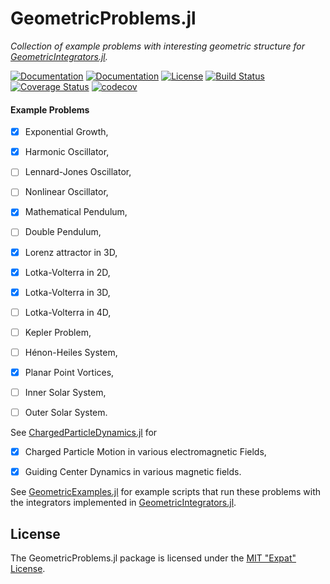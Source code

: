 
# GeometricProblems.jl

*Collection of example problems with interesting geometric structure for
[GeometricIntegrators.jl](https://github.com/DDMGNI/GeometricIntegrators.jl).*

[![Documentation](https://img.shields.io/badge/docs-stable-blue.svg)](https://ddmgni.github.io/GeometricProblems.jl/stable/)
[![Documentation](https://img.shields.io/badge/docs-latest-blue.svg)](https://ddmgni.github.io/GeometricProblems.jl/latest/)
[![License](https://img.shields.io/badge/license-MIT-blue.svg)](LICENSE.md)
[![Build Status](https://travis-ci.org/DDMGNI/GeometricProblems.jl.svg?branch=master)](https://travis-ci.org/DDMGNI/GeometricProblems.jl)
[![Coverage Status](https://coveralls.io/repos/github/DDMGNI/GeometricProblems.jl/badge.svg)](https://coveralls.io/github/DDMGNI/GeometricProblems.jl)
[![codecov](https://codecov.io/gh/DDMGNI/GeometricProblems.jl/branch/master/graph/badge.svg)](https://codecov.io/gh/DDMGNI/GeometricProblems.jl)


#### Example Problems

- [x] Exponential Growth,
- [x] Harmonic Oscillator,
- [ ] Lennard-Jones Oscillator,
- [ ] Nonlinear Oscillator,
- [x] Mathematical Pendulum,
- [ ] Double Pendulum,
- [x] Lorenz attractor in 3D,
- [x] Lotka-Volterra in 2D,
- [x] Lotka-Volterra in 3D,
- [ ] Lotka-Volterra in 4D,
- [ ] Kepler Problem,
- [ ] Hénon-Heiles System,
- [x] Planar Point Vortices,
- [ ] Inner Solar System,
- [ ] Outer Solar System.


See [ChargedParticleDynamics.jl](https://github.com/DDMGNI/ChargedParticleDynamics.jl) for

- [x] Charged Particle Motion in various electromagnetic Fields,
- [x] Guiding Center Dynamics in various magnetic fields.


See [GeometricExamples.jl](https://github.com/DDMGNI/GeometricExamples.jl) for
example scripts that run these problems with the integrators implemented in
[GeometricIntegrators.jl](https://github.com/DDMGNI/GeometricIntegrators.jl).


## License

The GeometricProblems.jl package is licensed under the [MIT "Expat" License](LICENSE.md).
